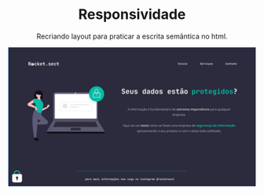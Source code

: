 <h1 align="center"> Responsividade </h1>

<p align="center">
Recriando layout para praticar a escrita semântica no html.
</p>

<p align="center">
  <img alt="Image" src="./images/img3.jpg">
</p>
